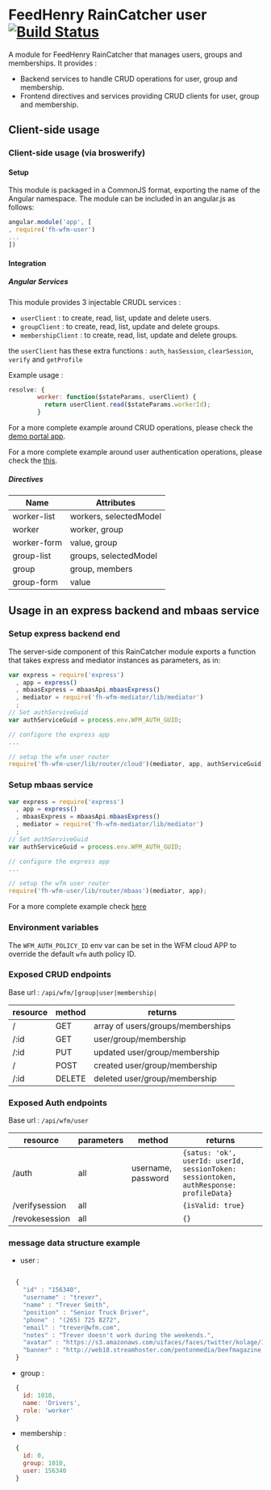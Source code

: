 # FeedHenry RainCatcher user [![Build Status](https://travis-ci.org/feedhenry-raincatcher/raincatcher-user.png)](https://travis-ci.org/feedhenry-raincatcher/raincatcher-user)

A module for FeedHenry RainCatcher that manages users, groups and memberships. It provides :
- Backend services to handle CRUD operations for user, group and membership.
- Frontend directives and services providing CRUD clients for user, group and membership.


## Client-side usage

### Client-side usage (via broswerify)

#### Setup
This module is packaged in a CommonJS format, exporting the name of the Angular namespace.  The module can be included in an angular.js as follows:

```javascript
angular.module('app', [
, require('fh-wfm-user')
...
])
```

#### Integration

##### Angular Services

This module provides 3 injectable CRUDL services :

- `userClient` : to create, read, list, update and delete users.
- `groupClient` : to create, read, list, update and delete groups.
- `membershipClient` : to create, read, list, update and delete groups.

the `userClient` has these extra functions : `auth`, `hasSession`, `clearSession`, `verify` and `getProfile`

Example usage :
```javascript
resolve: {
        worker: function($stateParams, userClient) {
          return userClient.read($stateParams.workerId);
        }
```
For a more complete example around CRUD operations, please check the [demo portal app](https://github.com/feedhenry-raincatcher/raincatcher-demo-portal/blob/master/src/app/worker/worker.js).

For a more complete example around user authentication operations, please check the [this](https://github.com/feedhenry-raincatcher/raincatcher-demo-portal/blob/master/src/app/auth/auth.js).

##### Directives

| Name | Attributes |
| ---- | ----------- |
| worker-list | workers, selectedModel |
| worker | worker, group |
| worker-form | value, group |
| group-list | groups, selectedModel |
| group | group, members |
| group-form | value |

## Usage in an express backend and mbaas service

### Setup express backend end
The server-side component of this RainCatcher module exports a function that takes express and mediator instances as parameters, as in:

```javascript
var express = require('express')
  , app = express()
  , mbaasExpress = mbaasApi.mbaasExpress()
  , mediator = require('fh-wfm-mediator/lib/mediator')
  ;
// Set authServiveGuid
var authServiceGuid = process.env.WFM_AUTH_GUID;

// configure the express app
...

// setup the wfm user router
require('fh-wfm-user/lib/router/cloud')(mediator, app, authServiceGuid);

```

### Setup mbaas service

```javascript
var express = require('express')
  , app = express()
  , mbaasExpress = mbaasApi.mbaasExpress()
  , mediator = require('fh-wfm-mediator/lib/mediator')
  ;
// Set authServiveGuid
var authServiceGuid = process.env.WFM_AUTH_GUID;

// configure the express app
...

// setup the wfm user router
require('fh-wfm-user/lib/router/mbaas')(mediator, app);
```

For a more complete example check [here](https://github.com/feedhenry-raincatcher/raincatcher-demo-auth)

### Environment variables
The `WFM_AUTH_POLICY_ID` env var can be set in the WFM cloud APP to override the default `wfm` auth policy ID.

### Exposed CRUD endpoints

Base url : `/api/wfm/[group|user|membership|`

| resource | method | returns |
| -------- | ------ | ------- |
| / | GET | array of users/groups/memberships |
| /:id | GET | user/group/membership |
| /:id | PUT | updated user/group/membership |
| / | POST | created user/group/membership |
| /:id | DELETE | deleted user/group/membership |

### Exposed Auth endpoints

Base url : `/api/wfm/user`

| resource | parameters | method | returns |
| -------- | ------ | ------- | ---- |
| /auth | all | username, password | `{satus: 'ok', userId: userId, sessionToken: sessiontoken, authResponse: profileData}` |
| /verifysession | all | | `{isValid: true}` |
| /revokesession | all | |  `{}` |



### message data structure example
- user :

```javascript

  {
    "id" : "156340",
    "username" : "trever",
    "name" : "Trever Smith",
    "position" : "Senior Truck Driver",
    "phone" : "(265) 725 8272",
    "email" : "trever@wfm.com",
    "notes" : "Trever doesn't work during the weekends.",
    "avatar" : "https://s3.amazonaws.com/uifaces/faces/twitter/kolage/128.jpg",
    "banner" : "http://web18.streamhoster.com/pentonmedia/beefmagazine.com/TreverStockyards_38371.jpg"
  }

```
- group :

```javascript
  {
    id: 1010,
    name: 'Drivers',
    role: 'worker'
  }
```
- membership :

```javascript
  {
    id: 0,
    group: 1010,
    user: 156340
  }
```
